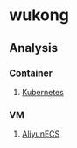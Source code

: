 # wukong

##  Analysis

### Container

1. [Kubernetes](docs/Kubernetes-Analysis.md)


### VM

1. [AliyunECS](docs/AliyunECS-Analysis.md)
